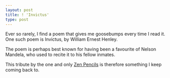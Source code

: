 ```yaml
---
layout: post
title: ! 'Invictus'
type: post
---
```


Ever so rarely, I find a poem that gives me goosebumps every time I read it. One such poem is Invictus, by William Ernest Henley.

The poem is perhaps best known for having been a favourite of Nelson Mandela, who used to recite it to his fellow inmates. 

This tribute by the one and only [Zen Pencils](http://zenpencils.com/comic/140-invictus-a-comic-tribute-to-nelson-mandela/) is therefore
something I keep coming back to.
